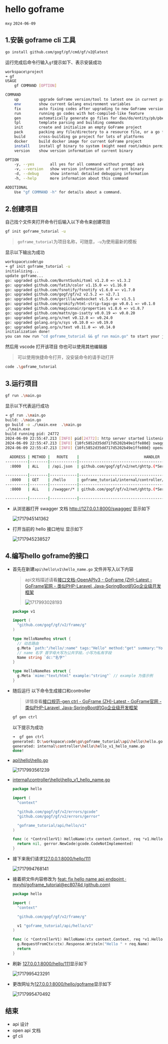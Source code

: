 # hello goframe

`mxy` `2024-06-09`

## 1.安装 goframe cli 工具

```sh
go install github.com/gogf/gf/cmd/gf/v2@latest
```

运行完成后命令行输入`gf`提示如下、表示安装成功

```sh
workspace\project
➜ gf
USAGE
    gf COMMAND [OPTION]

COMMAND
    up         upgrade GoFrame version/tool to latest one in current project
    env        show current Golang environment variables
    fix        auto fixing codes after upgrading to new GoFrame version
    run        running go codes with hot-compiled-like feature
    gen        automatically generate go files for dao/do/entity/pb/pbentity
    tpl        template parsing and building commands
    init       create and initialize an empty GoFrame project
    pack       packing any file/directory to a resource file, or a go file
    build      cross-building go project for lots of platforms
    docker     build docker image for current GoFrame project
    install    install gf binary to system (might need root/admin permission)
    version    show version information of current binary

OPTION
    -y, --yes       all yes for all command without prompt ask
    -v, --version   show version information of current binary
    -d, --debug     show internal detailed debugging information
    -h, --help      more information about this command

ADDITIONAL
    Use "gf COMMAND -h" for details about a command.
```

## 2.创建项目

自己找个文件夹打开命令行后输入以下命令来创建项目

```sh
gf init goframe_tutorial -u
```

> `goframe_tutorial`为项目名称，可随意，`-u`为使用最新的模板

显示以下输出为成功

```sh
workspace\code\go
➜ gf init goframe_tutorial -u
initializing...
update goframe...
go: upgraded github.com/BurntSushi/toml v1.2.0 => v1.3.2
go: upgraded github.com/fatih/color v1.15.0 => v1.16.0
go: upgraded github.com/fsnotify/fsnotify v1.6.0 => v1.7.0
go: upgraded github.com/gogf/gf/v2 v2.5.2 => v2.7.1
go: upgraded github.com/gorilla/websocket v1.5.0 => v1.5.1
go: upgraded github.com/grokify/html-strip-tags-go v0.0.1 => v0.1.0
go: upgraded github.com/magiconair/properties v1.8.6 => v1.8.7
go: upgraded github.com/mattn/go-isatty v0.0.19 => v0.0.20
go: upgraded golang.org/x/net v0.12.0 => v0.24.0
go: upgraded golang.org/x/sys v0.10.0 => v0.19.0
go: upgraded golang.org/x/text v0.11.0 => v0.14.0
initialization done!
you can now run "cd goframe_tutorial && gf run main.go" to start your journey, enjoy!
```

然后用 vscode 打开该项目 你也可以使用其他编辑器

> 可以使用快捷命令打开，没安装命令的请手动打开

```sh
code .\goframe_tutorial
```

## 3.运行项目

```sh
gf run .\main.go
```

显示以下代表运行成功

```sh
➜ gf run .\main.go
build: .\main.go
go build -o ./\main.exe  .\main.go
./\main.exe
build running pid: 24772
2024-06-09 22:55:47.213 [INFO] pid[24772]: http server started listening on [:8000]
2024-06-09 22:55:47.213 [INFO] {10fc5852d35dd717d5202b49e1ffe80d} swagger ui is serving at address: http://127.0.0.1:8000/swagger/
2024-06-09 22:55:47.213 [INFO] {10fc5852d35dd717d5202b49e1ffe80d} openapi specification is serving at address: http://127.0.0.1:8000/api.json

  ADDRESS | METHOD |   ROUTE    |                             HANDLER                              |           MIDDLEWARE
----------|--------|------------|------------------------------------------------------------------|----------------------------------
  :8000   | ALL    | /api.json  | github.com/gogf/gf/v2/net/ghttp.(*Server).openapiSpec            |

----------|--------|------------|------------------------------------------------------------------|----------------------------------
  :8000   | GET    | /hello     | goframe_tutorial/internal/controller/hello.(*ControllerV1).Hello | ghttp.MiddlewareHandlerResponse
----------|--------|------------|------------------------------------------------------------------|----------------------------------
  :8000   | ALL    | /swagger/* | github.com/gogf/gf/v2/net/ghttp.(*Server).swaggerUI              | HOOK_BEFORE_SERVE

----------|--------|------------|------------------------------------------------------------------|----------------------------------
```

- 从浏览器打开 swagger 文档 http://127.0.0.1:8000/swagger/ 显示如下

  ![1717945141362](2.hello-goframe.assets/1717945141362.png)

- 打开当前的 hello 接口地址 显示如下

  ![1717945238527](2.hello-goframe.assets/1717945238527.png)

## 4.编写hello goframe的接口

- 首先在新建`api\hello\v1\hello_name.go` 文件并写入以下内容

  > api文档描述请看[接口文档-OpenAPIv3 - GoFrame (ZH)-Latest - GoFrame官网 - 类似PHP-Laravel, Java-SpringBoot的Go企业级开发框架](https://goframe.org/pages/viewpage.action?pageId=47703679#id-接口文档OpenAPIv3-三、常用协议标签)
  >
  > ![1717993028193](2.hello-goframe.assets/1717993028193.png)

  ```go
  package v1

  import (
  	"github.com/gogf/gf/v2/frame/g"
  )

  type HelloNameReq struct {
  	// 动态路由
  	g.Meta `path:"/hello/:name" tags:"Hello" method:"get" summary:"You first hello api"`
  	// name 名字 首字母大写为公共字段，小写为私有字段
  	Name string `dc:"名字"`
  }

  type HelloNameRes struct {
  	g.Meta `mime:"text/html" example:"string"` // example 为值示例
  }
  ```

- 随后运行 以下命令生成接口和controller

  > 详情查看[接口规范-gen ctrl - GoFrame (ZH)-Latest - GoFrame官网 - 类似PHP-Laravel, Java-SpringBoot的Go企业级开发框架](https://goframe.org/pages/viewpage.action?pageId=93880327)

  ```sh
  gf gen ctrl
  ```

  以下提示为成功

  ```sh
  ➜  gf gen ctrl
  generated: D:\workspace\code\go\goframe_tutorial\api\hello\hello.go
  generated: internal\controller\hello\hello_v1_hello_name.go
  done!
  ```

- [api\hello\hello.go](https://github.com/mxyhi/goframe_tutorial/blob/feat/1.hello-goframe/api/hello/hello.go#L15)

  ![1717993561239](2.hello-goframe.assets/1717993561239.png)

- [internal\controller\hello\hello_v1_hello_name.go](https://github.com/mxyhi/goframe_tutorial/commit/dc5ac75359111c30cf285607d657d32870545d4f#diff-a804e35c89cf423273d9bf1c5a2d3b125334b351cb352a97657fbd4792b07316)

  ```go
  package hello

  import (
  	"context"

  	"github.com/gogf/gf/v2/errors/gcode"
  	"github.com/gogf/gf/v2/errors/gerror"

  	"goframe_tutorial/api/hello/v1"
  )

  func (c *ControllerV1) HelloName(ctx context.Context, req *v1.HelloNameReq) (res *v1.HelloNameRes, err error) {
  	return nil, gerror.NewCode(gcode.CodeNotImplemented)
  }
  ```

- 接下来我们请求[127.0.0.1:8000/hello/111](http://127.0.0.1:8000/hello/111)

  ![1717994768141](2.hello-goframe.assets/1717994768141.png)

- 接着把文件内容修改为 [feat: fix hello name api endpoint · mxyhi/goframe_tutorial@ec8074d (github.com)](https://github.com/mxyhi/goframe_tutorial/commit/ec8074d9818471e1ba704531339ec1e2987bef8d#diff-a804e35c89cf423273d9bf1c5a2d3b125334b351cb352a97657fbd4792b07316)

  ```go
  package hello

  import (
  	"context"

  	"github.com/gogf/gf/v2/frame/g"

  	v1 "goframe_tutorial/api/hello/v1"
  )

  func (c *ControllerV1) HelloName(ctx context.Context, req *v1.HelloNameReq) (res *v1.HelloNameRes, err error) {
  	g.RequestFromCtx(ctx).Response.Writeln("Hello " + req.Name)
  	return
  }

  ```

- 刷新 [127.0.0.1:8000/hello/111](http://127.0.0.1:8000/hello/111)显示如下

  ![1717995423291](2.hello-goframe.assets/1717995423291.png)

- 更改网址为[127.0.0.1:8000/hello/goframe](http://127.0.0.1:8000/hello/goframe)显示如下

  ![1717995470492](2.hello-goframe.assets/1717995470492.png)

## 结束

- api 设计
- open api 文档
- gf cli
